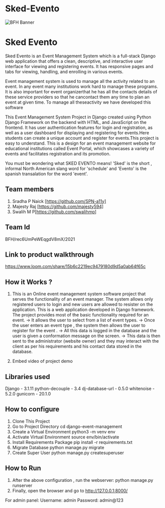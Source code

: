 # Sked-Evento

![BFH Banner](https://trello-attachments.s3.amazonaws.com/542e9c6316504d5797afbfb9/542e9c6316504d5797afbfc1/39dee8d993841943b5723510ce663233/Frame_19.png)


# Sked Evento

Sked Evento is an Event Management System which is a full-stack Django web application that offers a clean, descriptive, and interactive user interface for viewing and registering events. It has responsive pages and tabs for viewing, handling, and enrolling in various events.

Event management system is used to manage all the activity related to an event. In any event many institutions work hard to manage these programs. It is also important for event organizerthat he has all the contacts details of these service providers so that he cancontact them any time to plan an event at given time. To manage all theseactivity we have developed this software

This Event Management System Project in Django created using Python Django Framework on the backend with HTML, and JavaScript on the frontend. It has user authentication features for login and registration, as well as a user dashboard for displaying and registering for events.Here students can create a unique account and register for events.This project is easy to understand. This is a design for an event management website for educational institutions called Event Portal, which showcases a variety of events and facilitates registration and its promotion.

You must be wondering what SKED EVENTO means! 'Sked' is the short , informal North American slang word for 'schedule' and 'Evento' is the spanish transalation for the word 'event'.


## Team members

1. Sradha P Naick [https://github.com/SPN-a11y]
2. Majesty Raj [https://github.com/majesty594]
3. Swalih M P[https://github.com/swalihmp]


## Team Id

BFH/rec6UmPeWEqgdV8mX/2021

## Link to product walkthrough

https://www.loom.com/share/15b6c2219ec9479180d9d5a0ab64f65c

## How it Works ?

1. This is an Online event management system software project that serves the functionality of an event manager. The system allows only registered users to login and new users are allowed to resister on the application. This is a web application developed in Django framework. The project provides most of the basic functionality required for an event. 
    -> It allows the user to select from a list of event types.
    -> Once the user enters an event type , the system then allows the user to register for the event .
    -> All this data is logged in the database and the user is given a conformation message on the screen.
    -> This data is then sent to the administrator (website owner) and they may interact with the client as per his requirements and his contact data stored in the database.

2. Embed video of project demo


## Libraries used

Django - 3.1.11
python-decouple - 3.4
dj-database-url - 0.5.0
whitenoise - 5.2.0
gunicorn - 20.1.0


## How to configure

1. Clone This Project
2. Go to Project Directory cd django-event-management
3. Create a Virtual Environment python3 -m venv env
4. Activate Virtual Environment source env/bin/activate
5. Install Requirements Package pip install -r requirements.txt
6. Migrate Database python manage.py migrate
7. Create Super User python manage.py createsuperuser


## How to Run

1. After the above configuration , run the webserver:
                python manage.py runserver
2. Finally, open the browser and go to http://127.0.0.1:8000/

For admin panel:
    Username: admin
    Password: admin@123
